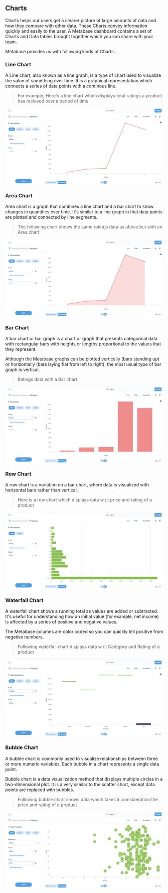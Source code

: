 ## Charts

Charts helps our users get a clearer picture of large amounts of data and how they compare with other data. These Charts convey information quickly and easily to the user. A Metabase dashboard contains a set of Charts and Data tables brought together which you can share with your team.

Metabase provides us with following kinds of Charts:

### Line Chart

A Line chart, also known as a line graph, is a type of chart used to visualize the value of something over time. It is a graphical representation which connects a series of data points with a continous line.

>For example, Here's a line chart which displays total ratings a product has recieved over a period of time

![Line Chart](/docs/images/LineChart.png)

### Area Chart

Area chart is a graph that combines a line chart and a bar chart to show changes in quantities over time. It's similar to a line graph in that data points are plotted and connected by line segments.

>The following chart shows the same ratings data as above but with an Area chart

![Area Chart](/docs/images/areaChartRatings.png)

### Bar Chart

A bar chart or bar graph is a chart or graph that presents categorical data with rectangular bars with heights or lengths proportional to the values that they represent.

Although the Metabase graphs can be plotted vertically (bars standing up) or horizontally (bars laying flat from left to right), the most usual type of bar graph is vertical.

>Ratings data with a Bar chart

![bar chart](/docs/images/BarChart.png)

### Row Chart

A row chart is a variation on a bar chart, where data is visualized with horizontal bars rather than vertical.

>Here is a row chart which displays data w.r.t price and rating of a product

![row chart](/docs/images/RowChart.png)

### Waterfall Chart

A waterfall chart shows a running total as values are added or subtracted. It's useful for understanding how an initial value (for example, net income) is affected by a series of positive and negative values.

The Metabase columns are color coded so you can quickly tell positive from negative numbers.

>Following waterfall chart displays data w.r.t Category and Rating of a product

![waterfall chart](/docs/images/Waterfall.png)


### Bubble Chart

A bubble chart is commonly used to visualize relationships between three or more numeric variables. Each bubble in a chart represents a single data point.

Bubble chart is a data visualization method that displays multiple circles in a two-dimensional plot. It is a very similar to the scatter chart, except data points are replaced with bubbles.

>Following bubble chart shows data which takes in consideration the price and rating of a product

![bubble](/docs/images/BubbleChart.png)



